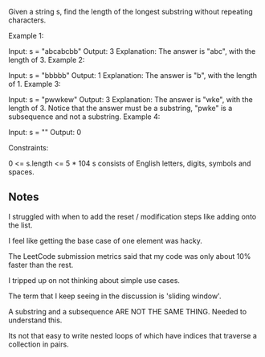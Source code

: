 Given a string s, find the length of the longest substring without repeating characters.

Example 1:

Input: s = "abcabcbb"
Output: 3
Explanation: The answer is "abc", with the length of 3.
Example 2:

Input: s = "bbbbb"
Output: 1
Explanation: The answer is "b", with the length of 1.
Example 3:

Input: s = "pwwkew"
Output: 3
Explanation: The answer is "wke", with the length of 3.
Notice that the answer must be a substring, "pwke" is a subsequence and not a substring.
Example 4:

Input: s = ""
Output: 0

Constraints:

0 <= s.length <= 5 * 104
s consists of English letters, digits, symbols and spaces.

## Notes

I struggled with when to add the reset / modification steps like adding onto the list.

I feel like getting the base case of one element was hacky.

The LeetCode submission metrics said that my code was only about 10% faster than the rest.

I tripped up on not thinking about simple use cases.

The term that I keep seeing in the discussion is 'sliding window'.

A substring and a subsequence ARE NOT THE SAME THING. Needed to understand this.

Its not that easy to write nested loops of which have indices that traverse a collection in pairs.
